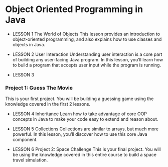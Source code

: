 # Object Oriented Programming in Java

* LESSON 1 The World of Objects
This lesson provides an introduction to object-oriented programming, and also explains how to use classes and objects in Java.

* LESSON 2 User Interaction
Understanding user interaction is a core part of building any user-facing Java program. In this lesson, you’ll learn how to build a program that accepts user input while the program is running.

* LESSON 3
### Project 1: Guess The Movie
This is your first project. You will be building a guessing game using the knowledge covered in the first 2 lessons.

* LESSON 4 Inheritance
Learn how to take advantage of core OOP concepts in Java to make your code easy to extend and reason about.

* LESSON 5 Collections
Collections are similar to arrays, but much more powerful. In this lesson, you’ll discover how to use this core Java component.

* LESSON 6 
Project 2: Space Challenge
This is your final project. You will be using the knowledge covered in this entire course to build a space travel simulation.

